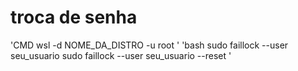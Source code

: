 # troca de senha


'CMD
  wsl -d NOME_DA_DISTRO -u root
'
'bash
sudo faillock --user seu_usuario
sudo faillock --user seu_usuario --reset
'